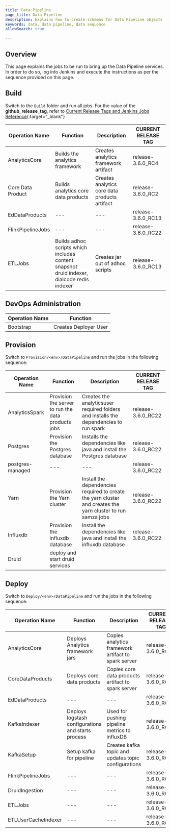 ```yaml
---
title: Data Pipeline
page_title: Data Pipeline
description: Explains how to create schemas for Data Pipeline objects
keywords: data, data pipeline, data sequence 
allowSearch: true

---
```


## Overview

This page explains the jobs to be run to bring up the Data Pipeline services. In order to do so, log into Jenkins and execute the instructions as per the sequence provided on this page.

## Build

Switch to the `Build` folder and run all jobs. For the value of the **github_release_tag**, refer to [Current Release Tags and Jenkins Jobs Reference](developer-docs/server-installation/current_release_tags_n_jenkins_jobs){:target="_blank"}


| Operation Name | Function  |Description | CURRENT RELEASE TAG |
| -------------- | --------- |------------|---------------------|
| AnalyticsCore  | Builds the analytics framework|Creates analytics framework artifact|release-3.6.0_RC4
| Core Data Product| Builds analytics core data products| Creates analytics core data products artifact| release-3.6.0_RC2
|EdDataProducts| ---|---| release-3.6.0_RC13|
|FlinkPipelineJobs| ---|---| release-3.6.0_RC22|
|ETLJobs | Builds adhoc scripts which includes content snapshot druid indexer, dialcode redis indexer| Creates jar out of adhoc scripts| release-3.6.0_RC13|


## DevOps Administration

| Operation Name | Function              |
| -------------- | --------------------- |
| Bootstrap      | Creates Deployer User |

## Provision

Switch to `Provision/<env>/DataPipeline` and run the jobs in the following sequence: 


| Operation Name | Function              | Description| CURRENT RELEASE TAG|	
| -------------- | --------------------- |-------------|------------------|
| AnalyticsSpark | Provision the server to run the data products jobs| Creates the analyticsuser required folders and installs the dependencies to run spark| release-3.6.0_RC22
| Postgres       | Provision the Postgres database| Installs the dependencies like java and install the Postgres database| release-3.6.0_RC22
| postgres-managed          | --- | ---| release-3.6.0_RC22|
| Yarn           | Provision the Yarn cluster | Install the dependencies required to create the yarn cluster and creates the yarn cluster to run samza jobs| release-3.6.0_RC22
| Influxdb       | Provision the influxdb database| Install the dependencies like java and install the influxdb database| release-3.6.0_RC22
| Druid          | deploy and start druid services


## Deploy

Switch to `Deploy/<env>/DataPipeline` and run the jobs in the following sequence:


| Operation Name | Function              | Description | CURRENT RELEASE TAG|
| -------------- | --------------------- |-------------- |------------------|
| AnalyticsCore | Deploys Analytics framework jars |Copies analytics framework artifact to spark server| release-3.6.0_RC22|
| CoreDataProducts | Deploys core data products  |Copies core data products artifact to spark server| release-3.6.0_RC22|
| EdDataProducts | ---  |---| release-3.6.0_RC22|
| KafkaIndexer | Deploys logstash configurations and starts process  |Used for pushing pipeline metrics to influxDB| release-3.6.0_RC22|
| KafkaSetup | Setup kafka for pipeline  |Creates kafka topic and updates topic configurations| release-3.6.0_RC22|
| FlinkPipelineJobs | --- | --- | release-3.6.0_RC22 |
| DruidIngestion | --- | --- | release-3.6.0_RC22 |
| ETLJobs | --- | --- | release-3.6.0_RC22 |
| ETLUserCacheIndexer | ---  |---| release-3.6.0_RC22|




